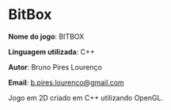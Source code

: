 # BitBox

**Nome do jogo**: BITBOX

**Linguagem utilizada**: C++

**Autor**: Bruno Pires Lourenço

**Email**: b.pires.lourenco@gmail.com


Jogo em 2D criado em C++ utilizando OpenGL.

